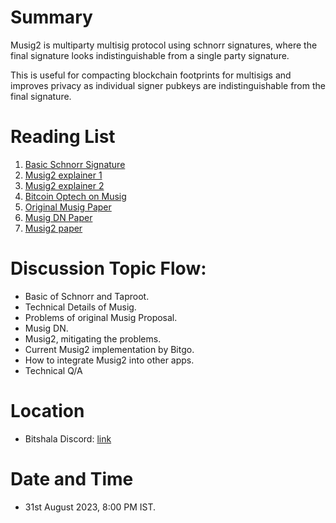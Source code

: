 # Summary
Musig2 is multiparty multisig protocol using schnorr signatures, where the final signature looks indistinguishable from a single party signature.

This is useful for compacting blockchain footprints for multisigs and improves privacy as individual signer pubkeys are indistinguishable from the final signature.

# Reading List

1. [Basic Schnorr Signature](https://bitcoin-dev.blog/blog/schnorr-basics/)
2. [Musig2 explainer 1](https://youtu.be/Dzqj236cVHk)
3. [Musig2 explainer 2](https://youtu.be/b1MKnsQioGg)
4. [Bitcoin Optech on Musig](https://bitcoinops.org/en/newsletters/2023/08/16/)
5. [Original Musig Paper](https://eprint.iacr.org/2018/068)
6. [Musig DN Paper](https://eprint.iacr.org/2020/1057)
7. [Musig2 paper](https://eprint.iacr.org/2020/1261)

# Discussion Topic Flow:
- Basic of Schnorr and Taproot.
- Technical Details of Musig.
- Problems of original Musig Proposal.
- Musig DN.
- Musig2, mitigating the problems.
- Current Musig2 implementation by Bitgo.
- How to integrate Musig2 into other apps.
- Technical Q/A

# Location

- Bitshala Discord: [link](https://discord.gg/atjEPVTdsQ) 

# Date and Time
- 31st August 2023, 8:00 PM IST.